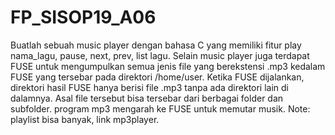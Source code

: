 # FP_SISOP19_A06


Buatlah sebuah music player dengan bahasa C yang memiliki fitur play nama_lagu, pause, next, prev, list lagu. Selain music player juga terdapat FUSE untuk mengumpulkan semua jenis file yang berekstensi .mp3 kedalam FUSE yang tersebar pada direktori /home/user. Ketika FUSE dijalankan, direktori hasil FUSE hanya berisi file .mp3 tanpa ada direktori lain di dalamnya. Asal file tersebut bisa tersebar dari berbagai folder dan subfolder. program mp3 mengarah ke FUSE untuk memutar musik.
Note: playlist bisa banyak, link mp3player.
